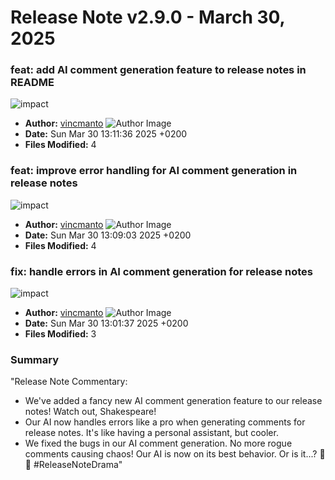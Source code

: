 # Release Note v2.9.0 - March 30, 2025


### feat: add AI comment generation feature to release notes in README

![impact](https://img.shields.io/badge/impact-medium-yellow?style=flat-square)
- **Author:** [vincmanto](https://github.com/vincmanto) ![Author Image](https://avatars.githubusercontent.com/vincmanto?size=40)
- **Date:** Sun Mar 30 13:11:36 2025 +0200
- **Files Modified:** 4
    
### feat: improve error handling for AI comment generation in release notes

![impact](https://img.shields.io/badge/impact-medium-yellow?style=flat-square)
- **Author:** [vincmanto](https://github.com/vincmanto) ![Author Image](https://avatars.githubusercontent.com/vincmanto?size=40)
- **Date:** Sun Mar 30 13:09:03 2025 +0200
- **Files Modified:** 4
    
### fix: handle errors in AI comment generation for release notes

![impact](https://img.shields.io/badge/impact-medium-yellow?style=flat-square)
- **Author:** [vincmanto](https://github.com/vincmanto) ![Author Image](https://avatars.githubusercontent.com/vincmanto?size=40)
- **Date:** Sun Mar 30 13:01:37 2025 +0200
- **Files Modified:** 3
    

### Summary 
"Release Note Commentary:
- We've added a fancy new AI comment generation feature to our release notes! Watch out, Shakespeare!
- Our AI now handles errors like a pro when generating comments for release notes. It's like having a personal assistant, but cooler.
- We fixed the bugs in our AI comment generation. No more rogue comments causing chaos! Our AI is now on its best behavior. Or is it...? 🤖🔧 #ReleaseNoteDrama"


